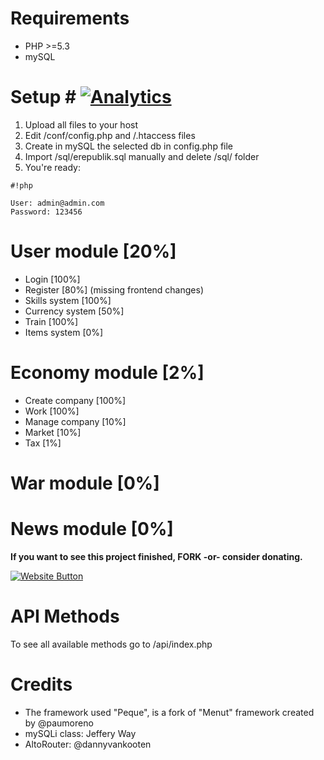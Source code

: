 # Requirements #
- PHP >=5.3
- mySQL

# Setup # [![Analytics](https://ga-beacon.appspot.com/UA-17476024-7/erepublik/readme?pixel)](https://github.com/muertet/erepublik)


1. Upload all files to your host
2. Edit /conf/config.php and /.htaccess files
1. Create in mySQL the selected db in config.php file
4. Import /sql/erepublik.sql manually and delete /sql/ folder
5. You're ready:


```
#!php

User: admin@admin.com
Password: 123456
```


User module [20%]
===========
- Login			[100%]
- Register		[80%] (missing frontend changes)
- Skills system [100%]
- Currency system [50%]
- Train			[100%]
- Items system	[0%]

Economy module [2%]
==============
- Create company [100%]
- Work			 [100%]
- Manage company [10%]
- Market		 [10%]
- Tax			 [1%]

War module [0%]
==========


News module [0%]
===========


**If you want to see this project finished, FORK -or- consider donating.**


[![Website Button](http://yelidmod.com/erepublik/images/bestEsim.png "Donate!")](http://yelidmod.com/erepublik/ "OpenSource eRepublik Clone")


# API Methods #

To see all available methods go to /api/index.php


# Credits #

* The framework used "Peque", is a fork of "Menut" framework created by @paumoreno
* mySQLi class: Jeffery Way
* AltoRouter: @dannyvankooten
